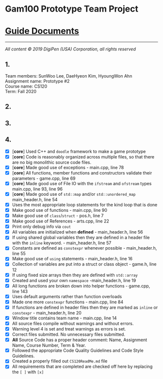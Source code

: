 # Gam100 Prototype Team Project

# [Guide Documents](https://docs.google.com/document/d/1ZrbgXWe3XSOz2w029bDwxg3pkAfV0GKvABg_Ka-lSRM/edit?usp=sharing)
---
*All‌ ‌content‌ ‌©‌ ‌2019‌ ‌DigiPen‌ ‌(USA)‌ ‌Corporation,‌ ‌all‌ ‌rights‌ ‌reserved*
## 1.    
Team members: SunWoo Lee, DaeHyeon Kim, HyoungWon Ahn    
Assignment name: Prototype #2    
Course name: CS120    
Term: Fall 2020    
## 2.    
## 3.

## 4.    
- [x] [**core**] Used C++ and `doodle` framework to make a game prototype
- [x] [**core**] Code is reasonably organized across multiple files, so that there are no big monolithic source code files.
- [x] [**core**] Made good use of exceptions - main.cpp, line 78
- [x] [**core**] All functions, member functions and constructors validate their parameters - game.cpp, line 69
- [x] [**core**] Made good use of File IO with the `ifstream` and `ofstream` types main.cpp, line 93, line 96
- [x] [**core**] Made good use of `std::map` and/or `std::unordered_map` main_header.h, line 54
- [x] Uses the most appropriate loop statements for the kind loop that is done
- [x] Make good use of functions - main.cpp, line 90
- [x] Make good use of `class`/`struct` - pos.h, line 7
- [x] Make good use of References - arts.cpp, line 22
- [x] Print only debug info via `cout`
- [x] All variables are initialized when **defined** - main_header.h, line 56
- [x] If using shared global variables then they are defined in a header file with the `inline` keyword. - main_header.h, line 57
- [x] Constants are defined as `constexpr` whenever possible - main_header.h, line 55
- [x] Make good use of `using` statements - main_header.h, line 16
- [x] Collection of variables are put into a struct or class object - game.h, line 12
- [x] If using fixed size arrays then they are defined with `std::array`
- [x] Created and used your own `namespace` -main_header.h, line 19
- [x] All long functions are broken down into helper functions - game.cpp, line 143
- [x] Uses default arguments rather than function overloads
- [x] Made one more `constexpr` functions - main.cpp, line 84
- [x] If functions are defined in header files then they are marked as `inline` or `constexpr` - main_header.h, line 20
- [x] Window title contains team name - main.cpp, line 14
- [x] All source files compile without warnings and without errors.
- [x] Warning level 4 is set and treat warnings as errors is set.
- [x] Correct files submitted. No unnecessary files submitted.
- [x] **All** Source Code has a proper header comment: Name, Assignment Name, Course Number, Term & Year.
- [x] Followed the appropriate Code Quality Guidelines and Code Style Guidelines.
- [x] Created a properly filled out `CS120ReadMe.md` file
- [x] All requirements that are completed are checked off here by replacing the `[ ]` with `[x]`  
